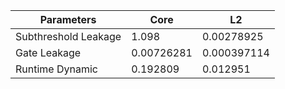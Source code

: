| Parameters | Core | L2 |
| --- | --- | --- |
| Subthreshold Leakage | 1.098 | 0.00278925 |
| Gate Leakage | 0.00726281 | 0.000397114 |
| Runtime Dynamic | 0.192809 | 0.012951 |
